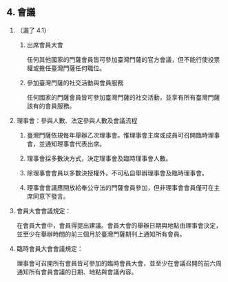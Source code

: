 ## 4. 會議

1. （漏了 4.1）

    1. 出席會員大會

        任何其他國家的門薩會員皆可參加臺灣門薩的官方會議，但不能行使投票權或擔任臺灣門薩任何職位。

    2. 參加臺灣門薩的社交活動與會員服務

        任何國家的門薩會員皆可參加臺灣門薩的社交活動，並享有所有臺灣門薩該有的會員服務。

2. 理事會：參與人數、法定參與人數及會議流程

    1. 臺灣門薩依規每年舉辦乙次理事會。惟理事會主席或成員可召開臨時理事會，並通知理事會代表出席。

    2. 理事會採多數決方式，決定理事會及臨時理事會人數。

    3. 除理事會會員以多數決授權外，不可私自舉辦理事會及臨時理事會。

    4. 理事會會議應開放給奉公守法的門薩會員參加，但非理事會會員僅可在主席同意下發言。

3. 會員大會會議規定：

    在會員大會中，會員得提出建議。會員大會的舉辦日期與地點由理事會決定，並至少在舉辦時間的前三個月於臺灣門薩期刊上通知所有會員。

4. 臨時會員大會會議規定：

    理事會可召開所有會員皆可參加的臨時會員大會，並至少在會議召開的前六周通知所有會員會議的日期、地點與會議內容。
